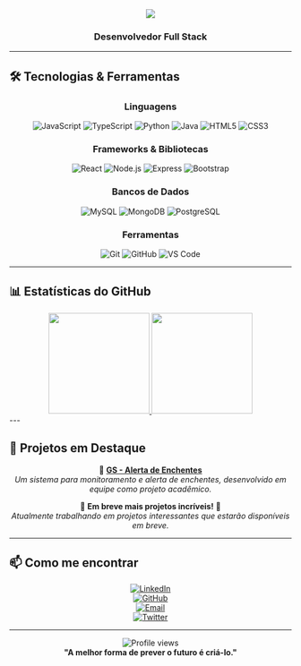 <div align="center">
  <img src="https://readme-typing-svg.herokuapp.com/?font=Righteous&size=35&center=true&vCenter=true&width=500&height=70&duration=4000&lines=Olá!+👋;+Eu+sou+o+Gabriel+Freitas!;Bem-vindo+ao+meu+perfil!" />
</div>

<h3 align="center">Desenvolvedor Full Stack</h3>

---

## 🛠️ Tecnologias & Ferramentas

<div align="center">

### Linguagens
![JavaScript](https://img.shields.io/badge/-JavaScript-F7DF1E?style=for-the-badge&logo=javascript&logoColor=black)
![TypeScript](https://img.shields.io/badge/-TypeScript-3178C6?style=for-the-badge&logo=typescript&logoColor=white)
![Python](https://img.shields.io/badge/-Python-3776AB?style=for-the-badge&logo=python&logoColor=white)
![Java](https://img.shields.io/badge/-Java-ED8B00?style=for-the-badge&logo=java&logoColor=white)
![HTML5](https://img.shields.io/badge/-HTML5-E34F26?style=for-the-badge&logo=html5&logoColor=white)
![CSS3](https://img.shields.io/badge/-CSS3-1572B6?style=for-the-badge&logo=css3&logoColor=white)

### Frameworks & Bibliotecas
![React](https://img.shields.io/badge/-React-61DAFB?style=for-the-badge&logo=react&logoColor=black)
![Node.js](https://img.shields.io/badge/-Node.js-339933?style=for-the-badge&logo=node.js&logoColor=white)
![Express](https://img.shields.io/badge/-Express-000000?style=for-the-badge&logo=express&logoColor=white)
![Bootstrap](https://img.shields.io/badge/-Bootstrap-7952B3?style=for-the-badge&logo=bootstrap&logoColor=white)

### Bancos de Dados
![MySQL](https://img.shields.io/badge/-MySQL-4479A1?style=for-the-badge&logo=mysql&logoColor=white)
![MongoDB](https://img.shields.io/badge/-MongoDB-47A248?style=for-the-badge&logo=mongodb&logoColor=white)
![PostgreSQL](https://img.shields.io/badge/-PostgreSQL-336791?style=for-the-badge&logo=postgresql&logoColor=white)

### Ferramentas
![Git](https://img.shields.io/badge/-Git-F05032?style=for-the-badge&logo=git&logoColor=white)
![GitHub](https://img.shields.io/badge/-GitHub-181717?style=for-the-badge&logo=github&logoColor=white)
![VS Code](https://img.shields.io/badge/-VS%20Code-007ACC?style=for-the-badge&logo=visual-studio-code&logoColor=white)

</div>

---

## 📊 Estatísticas do GitHub
<div align="center">
  <a href="https://github.com/freitassync">
    <img height="180em" src="https://github-readme-stats.vercel.app/api?username=freitassync&show_icons=true&theme=holi&include_all_commits=true&count_private=true"/>
  </a>
  <a href="https://github.com/freitassync">
    <img height="180em" src="https://github-readme-stats.vercel.app/api/top-langs/?username=freitassync&layout=compact&langs_count=8&theme=holi"/>
  </a>
</div>
---

## 🎯 Projetos em Destaque

<div align="center">

🔹 [**GS - Alerta de Enchentes**](https://github.com/Freitassync/gs-alerta-enchentes)  
*Um sistema para monitoramento e alerta de enchentes, desenvolvido em equipe como projeto acadêmico.*

🚧 **Em breve mais projetos incríveis!** 🚧  
*Atualmente trabalhando em projetos interessantes que estarão disponíveis em breve.*

</div>

---

## 📫 Como me encontrar

<div align="center">

[![LinkedIn](https://img.shields.io/badge/-LinkedIn-0077B5?style=for-the-badge&logo=linkedin&logoColor=white)](https://www.linkedin.com/in/gabriel-dsf)  
[![GitHub](https://img.shields.io/badge/-GitHub-181717?style=for-the-badge&logo=github&logoColor=white)](https://github.com/freitassync)  
[![Email](https://img.shields.io/badge/-Email-D14836?style=for-the-badge&logo=gmail&logoColor=white)](mailto:gabrielfreitas3010@outlook.com)  
[![Twitter](https://img.shields.io/badge/-Twitter-1DA1F2?style=for-the-badge&logo=x&logoColor=white)](https://x.com/Freitasbtw)  

</div>

---

<div align="center">
  <img src="https://komarev.com/ghpvc/?username=freitassync&style=for-the-badge&color=blue" alt="Profile views" />
</div>

<div align="center">
  <b>"A melhor forma de prever o futuro é criá-lo."</b>
</div>
